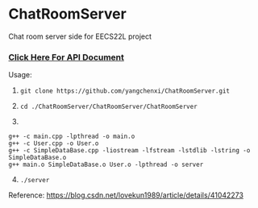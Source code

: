 # ChatRoomServer
Chat room server side for EECS22L project
### **[Click Here For API Document](./ChatRoomServer/API.md)**
Usage:

1. `git clone https://github.com/yangchenxi/ChatRoomServer.git`

2. `cd ./ChatRoomServer/ChatRoomServer/ChatRoomServer`

3. 
```
g++ -c main.cpp -lpthread -o main.o
g++ -c User.cpp -o User.o
g++ -c SimpleDataBase.cpp -liostream -lfstream -lstdlib -lstring -o SimpleDataBase.o
g++ main.o SimpleDataBase.o User.o -lpthread -o server
```

4. `./server`


Reference: https://blog.csdn.net/lovekun1989/article/details/41042273
